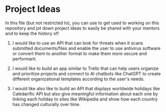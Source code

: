 # Project Ideas

In this file (but not restricted to), you can use to get used to working on this repository and jot down project ideas to easily be shared with your mentors and to keep the history of!

1. I would like to use an API that can look for threats when it scans submitted documents/files and 
   enable the user to use antivirus software or convert them to another format to make them more
   secure and performant.
   
2. I would like to build an app similar to Trello that can help users organize and prioritize projects and connect to
   AI chatbots like ChatGPT to create different organizational templates according to the user's needs.
   
3. I would like also like to build an API that displays worldwide holidays like Caledarific API but also give meaningful
   information about each one by linking each holiday to sites like Wikipedia and show how each country has changed
   culturally over time.
   